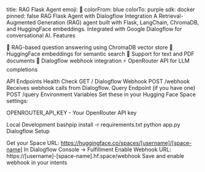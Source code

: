 
title: RAG Flask Agent
emoji: 🤖
colorFrom: blue
colorTo: purple
sdk: docker
pinned: false
RAG Flask Agent with Dialogflow Integration
A Retrieval-Augmented Generation (RAG) agent built with Flask, LangChain, ChromaDB, and HuggingFace embeddings. Integrated with Google Dialogflow for conversational AI.
Features

🧠 RAG-based question answering using ChromaDB vector store
🤗 HuggingFace embeddings for semantic search
📄 Support for text and PDF documents
🔗 Dialogflow webhook integration
⚡ OpenRouter API for LLM completions

API Endpoints
Health Check
GET /
Dialogflow Webhook
POST /webhook
Receives webhook calls from Dialogflow.
Query Endpoint (if you have one)
POST /query
Environment Variables
Set these in your Hugging Face Space settings:

OPENROUTER_API_KEY - Your OpenRouter API key

Local Development
bashpip install -r requirements.txt
python app.py
Dialogflow Setup

Get your Space URL: https://huggingface.co/spaces/[username]/[space-name]
In Dialogflow Console → Fulfillment
Enable Webhook
URL: https://[username]-[space-name].hf.space/webhook
Save and enable webhook in your intents